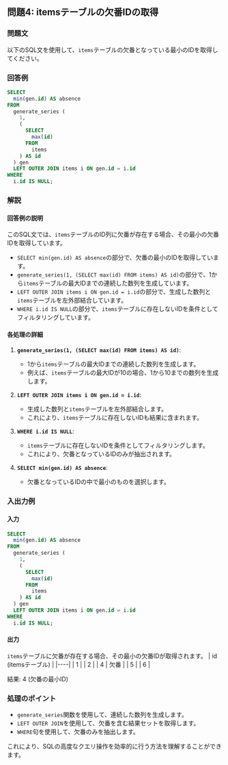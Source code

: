 
## 問題4: itemsテーブルの欠番IDの取得

### 問題文
以下のSQL文を使用して、`items`テーブルの欠番となっている最小のIDを取得してください。

### 回答例
```sql
SELECT
  min(gen.id) AS absence
FROM
  generate_series (
    1,
    (
      SELECT
        max(id)
      FROM
        items
    ) AS id
  ) gen
  LEFT OUTER JOIN items i ON gen.id = i.id
WHERE
  i.id IS NULL;
```

### 解説

#### 回答例の説明
このSQL文では、`items`テーブルのID列に欠番が存在する場合、その最小の欠番IDを取得しています。

- `SELECT min(gen.id) AS absence`の部分で、欠番の最小のIDを取得しています。
- `generate_series(1, (SELECT max(id) FROM items) AS id)`の部分で、1から`items`テーブルの最大IDまでの連続した数列を生成しています。
- `LEFT OUTER JOIN items i ON gen.id = i.id`の部分で、生成した数列と`items`テーブルを左外部結合しています。
- `WHERE i.id IS NULL`の部分で、`items`テーブルに存在しないIDを条件としてフィルタリングしています。

#### 各処理の詳細

1. **`generate_series(1, (SELECT max(id) FROM items) AS id)`**:
   - 1から`items`テーブルの最大IDまでの連続した数列を生成します。
   - 例えば、`items`テーブルの最大IDが10の場合、1から10までの数列を生成します。

2. **`LEFT OUTER JOIN items i ON gen.id = i.id`**:
   - 生成した数列と`items`テーブルを左外部結合します。
   - これにより、`items`テーブルに存在しないIDも結果に含まれます。

3. **`WHERE i.id IS NULL`**:
   - `items`テーブルに存在しないIDを条件としてフィルタリングします。
   - これにより、欠番となっているIDのみが抽出されます。

4. **`SELECT min(gen.id) AS absence`**:
   - 欠番となっているIDの中で最小のものを選択します。

### 入出力例

#### 入力
```sql
SELECT
  min(gen.id) AS absence
FROM
  generate_series (
    1,
    (
      SELECT
        max(id)
      FROM
        items
    ) AS id
  ) gen
  LEFT OUTER JOIN items i ON gen.id = i.id
WHERE
  i.id IS NULL;
```

#### 出力
`items`テーブルに欠番が存在する場合、その最小の欠番IDが取得されます。
| id (itemsテーブル) |
|----|
| 1  |
| 2  |
| 4  | 欠番 |
| 5  |
| 6  |

結果: 4 (欠番の最小ID)

### 処理のポイント
- `generate_series`関数を使用して、連続した数列を生成します。
- `LEFT OUTER JOIN`を使用して、欠番を含む結果セットを取得します。
- `WHERE`句を使用して、欠番のみを抽出します。

これにより、SQLの高度なクエリ操作を効率的に行う方法を理解することができます。
